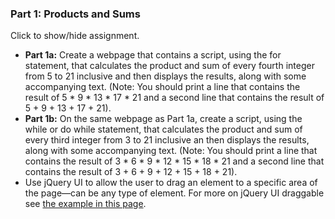 ### Part 1: Products and Sums

<p id="flip">Click to show/hide assignment.</p>
<div id="panel">

- **Part 1a:** Create a webpage that contains a script, using the for statement, that calculates the product and sum of every fourth integer from 5 to 21 inclusive and then displays the results, along with some accompanying text. (Note: You should print a line that contains the result of 5 \* 9 \* 13 \* 17 \* 21 and a second line that contains the result of 5 + 9 + 13 + 17 + 21).   
- **Part 1b:** On the same webpage as Part 1a, create a script, using the while or do while statement, that calculates the product and sum of every third integer from 3 to 21 inclusive an then displays the results, along with some accompanying text. (Note: You should print a line that contains the result of 3 \* 6 \* 9 \* 12 \* 15 \* 18 \* 21 and a second line that contains the result of 3 + 6 + 9 + 12 + 15 + 18 + 21).  
- Use jQuery UI to allow the user to drag an element to a specific area of the page—can be any type of element. For more on jQuery UI draggable see [the example in this page](http://jqueryui.com/draggable/).

</div>

<div id="results1a" title="I hope you'll drag me."></div>
<br>
<div id="results1b" title="I can be dragged, too!"></div>

<script>

const forProductSum = () => {
    let 
        product = 1, 
        sum = 0, 
        productString = "The product of ", 
        sumString = "The sum of ";

    for (let i = 5; i <= 21; i += 4) { 
        product *= i;
        sum += i;
        (i < 21) 
            ? ( productString += i + " * " , sumString += i + " + " ) 
            : ( productString += i, sumString += i );
    }

    $('#results1a').html(productString + " is " + product.toLocaleString() + ".<br>" + sumString + " is " + sum.toLocaleString() + ".");

    $("#results1a").draggable();
    $("#results1a").tooltip();
}

const whileProductSum = () => {
    let 
        product = 1, 
        sum = 0, 
        productString = "The product of ", 
        sumString = "The sum of ", 
        i = 3;

    do {
        product *= i;
        sum += i;
        (i < 21) 
            ? ( productString += i + " * ", sumString += i + " + " )
            : ( productString += i,  sumString += i );
        i += 3;
    } while ( i <= 21 );

    $('#results1b').html(productString + " is " + product.toLocaleString() + ".<br>" + sumString + " is " + sum.toLocaleString() + ".");

    $("#results1b").draggable();
    $("#results1b").tooltip();
}

$(document).ready(function(){
    forProductSum();
    whileProductSum();
});
</script>    